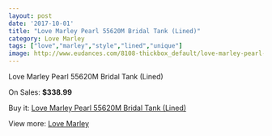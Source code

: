 ```yaml
---
layout: post
date: '2017-10-01'
title: "Love Marley Pearl 55620M Bridal Tank (Lined)"
category: Love Marley
tags: ["love","marley","style","lined","unique"]
image: http://www.eudances.com/8108-thickbox_default/love-marley-pearl-55620m-bridal-tank-lined.jpg
---
```

Love Marley Pearl 55620M Bridal Tank (Lined)

On Sales: **$338.99**
<a href="https://www.eudances.com/en/love-marley/2818-love-marley-pearl-55620m-bridal-tank-lined.html"><amp-img layout="responsive" width="600" height="600" src="//www.eudances.com/8108-thickbox_default/love-marley-pearl-55620m-bridal-tank-lined.jpg" alt="Love Marley Pearl 55620M Bridal Tank (Lined) 0" /></a>
<a href="https://www.eudances.com/en/love-marley/2818-love-marley-pearl-55620m-bridal-tank-lined.html"><amp-img layout="responsive" width="600" height="600" src="//www.eudances.com/8110-thickbox_default/love-marley-pearl-55620m-bridal-tank-lined.jpg" alt="Love Marley Pearl 55620M Bridal Tank (Lined) 1" /></a>
<a href="https://www.eudances.com/en/love-marley/2818-love-marley-pearl-55620m-bridal-tank-lined.html"><amp-img layout="responsive" width="600" height="600" src="//www.eudances.com/8109-thickbox_default/love-marley-pearl-55620m-bridal-tank-lined.jpg" alt="Love Marley Pearl 55620M Bridal Tank (Lined) 2" /></a>

Buy it: [Love Marley Pearl 55620M Bridal Tank (Lined)](https://www.eudances.com/en/love-marley/2818-love-marley-pearl-55620m-bridal-tank-lined.html "Love Marley Pearl 55620M Bridal Tank (Lined)")

View more: [Love Marley](https://www.eudances.com/en/44-love-marley "Love Marley")